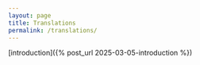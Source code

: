 ```yaml
---
layout: page
title: Translations
permalink: /translations/
---
```


[introduction]({% post_url 2025-03-05-introduction %})
